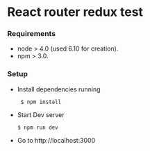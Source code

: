 # React router redux test #

### Requirements ###

* node > 4.0 (used 6.10 for creation).
* npm > 3.0.

### Setup ###

* Install dependencies running

    ```
     $ npm install
    ```

* Start Dev server

    ```
    $ npm run dev
    ```

* Go to http://localhost:3000